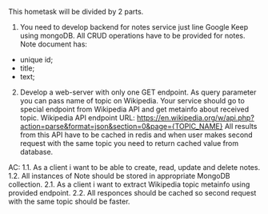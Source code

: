 This hometask will be divided by 2 parts.

1. You need to develop backend for notes service just line Google Keep using mongoDB.
All CRUD operations have to be provided for notes.
Note document has:
- unique id;
- title;
- text;

2. Develop a web-server with only one GET endpoint. As query parameter you can pass
name of topic on Wikipedia. Your service should go to special endpoint from Wikipedia
API and get metainfo about received topic.
Wikipedia API endpoint URL: https://en.wikipedia.org/w/api.php?action=parse&format=json&section=0&page={TOPIC_NAME}
All results from this API have to be cached in redis and when user makes second request with the same topic
you need to return cached value from database.

AC:
1.1. As a client i want to be able to create, read, update and delete notes.
1.2. All instances of Note should be stored in appropriate MongoDB collection.
2.1. As a client i want to extract Wikipedia topic metainfo using provided endpoint.
2.2. All responces should be cached so second request with the same topic should be faster.